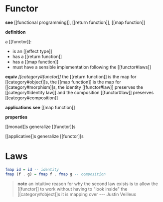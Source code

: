 # Functor

**see** [[functional programming]], [[return function]], [[map function]]

**definition**

a [[functor]]:

- is an [[effect type]]
- has a [[return function]]
- has a [[map function]]
- must have a sensible implementation following the [[functor#laws]]

**equiv** _[[category#functor]]_ the [[return function]] is the map for [[category#object]]s, the [[map function]] is the map for [[category#morphism]]s, the identity [[functor#law]] preserves the [[category#identity law]] and the composition [[functor#law]] preserves [[category#composition]]

**applications** **see** [[map function]]

**properties**

[[monad]]s generalize [[functor]]s

[[applicative]]s generalize [[functor]]s

# Laws

```haskell
fmap id = id -- identity
fmap (f . g) = fmap f . fmap g -- composition
```

> **note** an intuitive reason for why the second law exists is to allow the [[functor]] to work without having to "look inside" the [[category#object]]s it is mapping over --- Justin Veilleux
